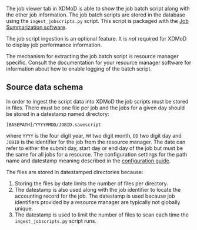 The job viewer tab in XDMoD is able to show the job batch script along
with the other job information. The job batch scripts are stored in the
database using the `ingest_jobscripts.py` script. This script is
packaged with the [Job Summarization software](supremm-processing-install.md).

The job script ingestion is an optional feature. It is _not_ required for XDMoD
to display job performance information.

The mechanism for extracting the job batch script is resource manager specific. Consult the
documentation for your resource manager software for information about
how to enable logging of the batch script.

## Source data schema

In order to ingest the script data into XDMoD the job scripts must be stored in files. There
must be one file per job and the jobs for a given day should be stored in a
datestamp named directory:
```
[BASEPATH]/YYYYMMDD/JOBID.savescript
```
where `YYYY` is the four digit year, `MM` two digit month, `DD` two digit day
and `JOBID` is the identifier for the job from the resource manager.
The date can refer to either the submit day, start day or end day of the job
but must be the same for all jobs for a resource. The configuration
settings for the path name and datestamp meaning described in the [configuration guide](supremm-processing-configuration.md).

The files are stored in datestamped directories because:
1. Storing the files by date limits the number of files per directory.
1. The datestamp is also used along with the job identifier to locate
the accounting record for the job. The datestamp is used because job identifiers
provided by a resource manager are typically not globally unique.
1. The datestamp is used to limit the number of files to scan each time the
`ingest_jobscripts.py` script runs.
